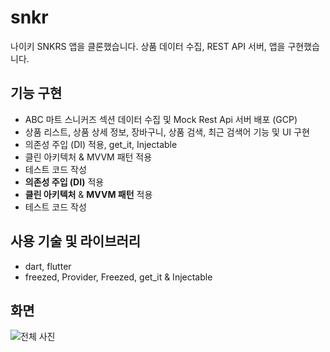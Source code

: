 # snkr

나이키 SNKRS 앱을 클론했습니다. 상품 데이터 수집, REST API 서버, 앱을 구현했습니다.

## 기능 구현

- ABC 마트 스니커즈 섹션 데이터 수집 및 Mock Rest Api 서버 배포 (GCP)
- 상품 리스트, 상품 상세 정보, 장바구니, 상품 검색, 최근 검색어 기능 및 UI 구현
- 의존성 주입 (DI) 적용, get_it, Injectable
- 클린 아키텍처 & MVVM 패턴 적용
- 테스트 코드 작성
- **의존성 주입 (DI)** 적용
- **클린 아키텍처** & **MVVM 패턴** 적용
- 테스트 코드 작성

## 사용 기술 및 라이브러리

- dart, flutter
- freezed, Provider, Freezed, get_it & Injectable

## 화면
![전체 사진](https://github.com/blueknarr/snkr/assets/44389424/4dc40d3b-9579-4e35-a769-96f50f3d17bd)
